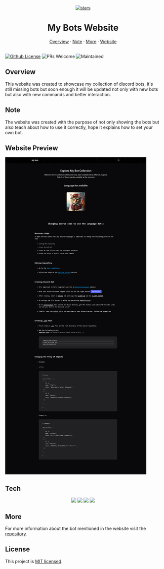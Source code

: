 <div align='center'>
    <a href="https://my-bots.netlify.app/">
        <img src='https://i.giphy.com/UYBDCJjwOd9Re.webp' alt='stars' width='300'>
    </a>
    <h1>My Bots Website</h1>
</div>

<div align=center>
    <a href="#overview"> Overview</a>
    &middot;
    <a href="#note">Note</a> 
    &middot;
    <a href="#more">More</a>
    &middot;
    <a href="https://my-bots.netlify.app/">Website</a>
</div>

<br />

[![Github License](https://img.shields.io/badge/License-MIT-blue.svg)](https://github.com/IgorDGomes/Study-Bots-Website/blob/main/LICENSE)
![PRs Welcome](https://img.shields.io/badge/PRs-welcome-brightgreen.svg)
![Maintained](https://img.shields.io/badge/Maintained-yes-green.svg)


## Overview

This website was created to showcase my collection of discord bots, it's still missing bots but soon enough it will be updated not only with new bots but also with new commands and better interaction.


## Note

The website was created with the purpose of not only showing the bots but also teach about how to use it correctly, hope it explains how to set your own bot.


## Website Preview

![Website Preview](assets/study-bots-website.vercel.app_.png)


## Tech

<div align="center">
    <img src="https://img.shields.io/badge/Next-black?style=for-the-badge&logo=next.js&logoColor=white" />
    <img src="https://img.shields.io/badge/tailwindcss-%2338B2AC.svg?style=for-the-badge&logo=tailwind-css&logoColor=white" />
    <img src="https://img.shields.io/badge/typescript-%23007ACC.svg?style=for-the-badge&logo=typescript&logoColor=white" />
    <img src="https://img.shields.io/badge/radix%20ui-161618.svg?style=for-the-badge&logo=radix-ui&logoColor=white" />
</div>


## More

For more information about the bot mentioned in the website visit the [repository](https://github.com/IgorDGomes/German-Helper-Discord-Bot).


## License

This project is [MIT licensed](https://github.com/IgorDGomes/Study-Bots-Website/blob/main/LICENSE).